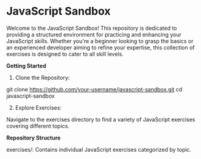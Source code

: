 # JavaScript Sandbox

Welcome to the JavaScript Sandbox! This repository is dedicated to providing a structured environment for practicing and enhancing your JavaScript skills. Whether you're a beginner looking to grasp the basics or an experienced developer aiming to refine your expertise, this collection of exercises is designed to cater to all skill levels.

**Getting Started**

1. Clone the Repository:

git clone https://github.com/your-username/javascript-sandbox.git
cd javascript-sandbox

2. Explore Exercises:

Navigate to the exercises directory to find a variety of JavaScript exercises covering different topics.

**Repository Structure**

exercises/: Contains individual JavaScript exercises categorized by topic.